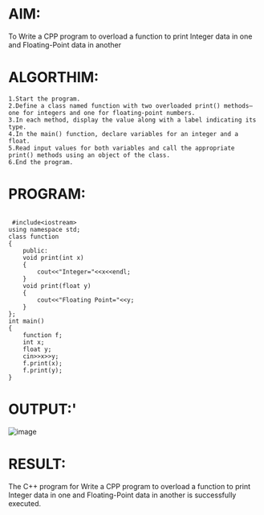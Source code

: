 # AIM:
To Write a CPP program to overload a function to print Integer data in one and Floating-Point data in another


# ALGORTHIM:
```
1.Start the program.
2.Define a class named function with two overloaded print() methods—one for integers and one for floating-point numbers.
3.In each method, display the value along with a label indicating its type.
4.In the main() function, declare variables for an integer and a float.
5.Read input values for both variables and call the appropriate print() methods using an object of the class.
6.End the program.
```
# PROGRAM:

```

 #include<iostream>
using namespace std;
class function
{
    public:
    void print(int x)
    {
        cout<<"Integer="<<x<<endl;
    }
    void print(float y)
    {
        cout<<"Floating Point="<<y;
    }
};
int main()
{
    function f;
    int x;
    float y;
    cin>>x>>y;
    f.print(x);
    f.print(y);
}

````

# OUTPUT:'

![image](https://github.com/user-attachments/assets/0db6886d-0c59-4e6a-ad91-115313172c0e)

# RESULT:

The C++ program for Write a CPP program to overload a function to print Integer data in one and Floating-Point data in another is successfully executed.

